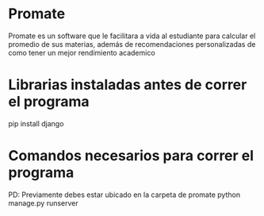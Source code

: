 # <h1 font="red">Promate</h1>
Promate es un software que le facilitara a vida al estudiante para calcular el promedio de sus materias, además de recomendaciones personalizadas de como tener un mejor rendimiento academico

# Librarias instaladas antes de correr el programa
pip install django

# Comandos necesarios para correr el programa
PD: Previamente debes estar ubicado en la carpeta de promate 
python manage.py runserver



